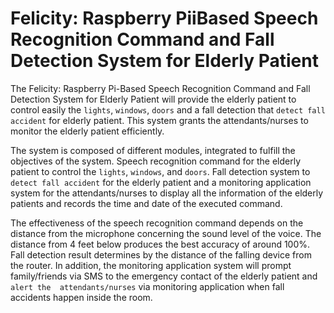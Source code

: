 # Felicity: Raspberry PiiBased Speech Recognition Command and Fall Detection System for Elderly Patient

The Felicity: Raspberry Pi-Based Speech Recognition Command
and Fall Detection System for Elderly Patient will provide the 
elderly patient to control easily the `lights`, `windows`, `doors` and 
a fall detection that `detect fall accident` for elderly patient. 
This system grants the attendants/nurses to monitor the elderly 
patient efficiently.

The system is composed of different modules, integrated to 
fulfill the objectives of the system. Speech recognition command 
for the elderly patient to control the `lights`, `windows`, and `doors`. 
Fall detection system to `detect fall accident` for the elderly 
patient and a monitoring application system for the 
attendants/nurses to display all the information of the elderly 
patients and records the time and date of the executed command.

The effectiveness of the speech recognition command depends 
on the distance from the microphone concerning the sound level of 
the voice. The distance from 4 feet below produces the best 
accuracy of around 100%. Fall detection result determines by the 
distance of the falling device from the router. In addition, the 
monitoring application system will prompt family/friends via SMS 
to the emergency contact of the elderly patient and `alert the 
attendants/nurses` via monitoring application when fall accidents 
happen inside the room.


